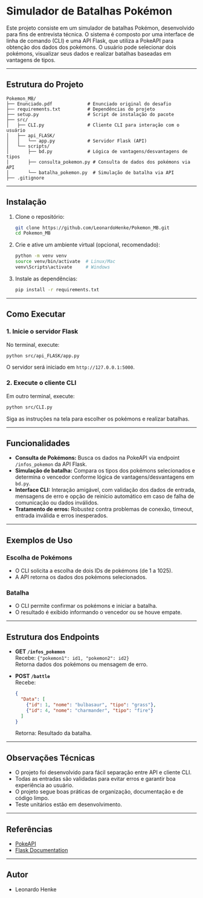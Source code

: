 # Simulador de Batalhas Pokémon

Este projeto consiste em um simulador de batalhas Pokémon, desenvolvido para fins de entrevista técnica. O sistema é composto por uma interface de linha de comando (CLI) e uma API Flask, que utiliza a PokeAPI para obtenção dos dados dos pokémons. O usuário pode selecionar dois pokémons, visualizar seus dados e realizar batalhas baseadas em vantagens de tipos.

---

## Estrutura do Projeto

```
Pokemon_MB/
├── Enunciado.pdf             # Enunciado original do desafio
├── requirements.txt          # Dependências do projeto
├── setup.py                  # Script de instalação do pacote
├── src/
│   ├── CLI.py                # Cliente CLI para interação com o usuário
│   ├── api_FLASK/
│   │   └── app.py            # Servidor Flask (API)
│   └── scripts/
│       ├── bd.py             # Lógica de vantagens/desvantagens de tipos
│       ├── consulta_pokemon.py # Consulta de dados dos pokémons via API
│       └── batalha_pokemon.py  # Simulação de batalha via API
├── .gitignore
```

---

## Instalação

1. Clone o repositório:
   ```bash
   git clone https://github.com/LeonardoHenke/Pokemon_MB.git
   cd Pokemon_MB
   ```

2. Crie e ative um ambiente virtual (opcional, recomendado):
   ```bash
   python -m venv venv
   source venv/bin/activate  # Linux/Mac
   venv\Scripts\activate     # Windows
   ```

3. Instale as dependências:
   ```bash
   pip install -r requirements.txt
   ```

---

## Como Executar

### 1. Inicie o servidor Flask

No terminal, execute:
```bash
python src/api_FLASK/app.py
```
O servidor será iniciado em `http://127.0.0.1:5000`.

### 2. Execute o cliente CLI

Em outro terminal, execute:
```bash
python src/CLI.py
```
Siga as instruções na tela para escolher os pokémons e realizar batalhas.

---

## Funcionalidades

- **Consulta de Pokémons:** Busca os dados na PokeAPI via endpoint `/infos_pokemon` da API Flask.
- **Simulação de batalha:** Compara os tipos dos pokémons selecionados e determina o vencedor conforme lógica de vantagens/desvantagens em `bd.py`.
- **Interface CLI:** Interação amigável, com validação dos dados de entrada, mensagens de erro e opção de reinício automático em caso de falha de comunicação ou dados inválidos.
- **Tratamento de erros:** Robustez contra problemas de conexão, timeout, entrada inválida e erros inesperados.

---

## Exemplos de Uso

### Escolha de Pokémons
- O CLI solicita a escolha de dois IDs de pokémons (de 1 a 1025).
- A API retorna os dados dos pokémons selecionados.

### Batalha
- O CLI permite confirmar os pokémons e iniciar a batalha.
- O resultado é exibido informando o vencedor ou se houve empate.

---

## Estrutura dos Endpoints

- **GET `/infos_pokemon`**  
  Recebe: `{"pokemon1": id1, "pokemon2": id2}`  
  Retorna dados dos pokémons ou mensagem de erro.

- **POST `/battle`**  
  Recebe:  
  ```json
  {
    "Data": [
      {"id": 1, "nome": "bulbasaur", "tipo": "grass"},
      {"id": 4, "nome": "charmander", "tipo": "fire"}
    ]
  }
  ```
  Retorna: Resultado da batalha.

---

## Observações Técnicas

- O projeto foi desenvolvido para fácil separação entre API e cliente CLI.
- Todas as entradas são validadas para evitar erros e garantir boa experiência ao usuário.
- O projeto segue boas práticas de organização, documentação e de código limpo.
- Teste unitários estão em desenvolvimento.

---

## Referências

- [PokeAPI](https://pokeapi.co/)
- [Flask Documentation](https://flask.palletsprojects.com/)

---

## Autor

- Leonardo Henke